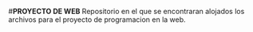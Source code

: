 #**PROYECTO DE WEB** 
Repositorio en el que se encontraran alojados los archivos para el proyecto de programacion en la web.
